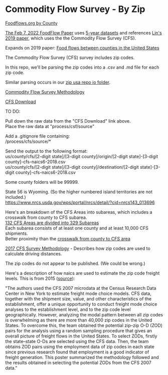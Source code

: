 # Commodity Flow Survey - By Zip

[Foodflows.org by County](https://foodflows.org/)  

[The Feb 7, 2022 FoodFlow Paper](https://iopscience.iop.org/article/10.1088/1748-9326/ac5270) uses [5-year datasets](https://databank.illinois.edu/datasets/IDB-9585947) and references [Lin's 2019 paper](http://mkonar.cee.illinois.edu/36_Lin_ERL_2019.pdf), which uses the the Commodity Flow Survey (CFS).

Expands on 2019 paper: [Food flows between counties in the United States](https://iopscience.iop.org/article/10.1088/1748-9326/ab29ae/data)

The Commodity Flow Survey (CFS) survey includes zip codes.  

In this repo, we'll be parsing the zip codes into a .csv and .md file for each zip code.  

Similar parsing occurs in our [zip usa repo io folder](https://github.com/modelearth/zip/tree/master/io).

[Commodity Flow Survey
Methodology](https://www2.census.gov/programs-surveys/cfs/technical-documentation/methodology/2017cfsmethodology.pdf)

[CFS Download](https://www.census.gov/data/datasets/2017/econ/cfs/historical-datasets.html)


TO DO:

Pull down the raw data from the "CFS Download" link above.  
Place the raw data at "process/csf/source"

Add a .gitignore file containing:  
/process/cfs/source/*

Send the output to the following format:  
us/county/cfs/[2-digit state]/[3-digit county]/origin/[2-digit state]-[3-digit county]-cfs-naics6-2018.csv  
us/county/cfs/[2-digit state]/[3-digit county]/destination/[2-digit state]-[3-digit county]-cfs-naics6-2018.csv  

Some county folders will be 99999.  

State 56 is Wyoming. (So the higher numbered island territories are not included.)  
https://www.nrcs.usda.gov/wps/portal/nrcs/detail/?cid=nrcs143_013696  


Here's an breakdown of the CFS Areas into subareas, which includes a crosswalk from county to CFS subarea.  
[132 CFS Areas are divided into 329 Subareas](https://www.census.gov/data/experimental-data-products/commodity-flow-survey-subarea-estimates.html)  
Each subarea consists of at least one county and at least 10,000 CFS shipments.  
Better proximity than the [crosswalk from county to CFS area](https://www.census.gov/programs-surveys/cfs/technical-documentation/geographies.html)  

[2017 CFS Survey Methodology](https://www.bts.dot.gov/sites/bts.dot.gov/files/docs/browse-statistical-products-and-data/surveys/commodity-flow-survey/225026/2017cfsmethodologyfinal1_1.pdf) - Describes how zip codes are used to calculate driving distances.

The zip codes do not appear to be published. (We could be wrong.)

Here's a description of how naics are used to estimate the zip code freight levels. This is from 2015 ([source](https://onlinepubs.trb.org/onlinepubs/circulars/ec205.pdf)):

"The authors used the CFS 2007 microdata at the Census Research Data Center in New
York to estimate freight mode choice models. CFS data, together with the shipment size, value,
and other characteristics of the establishment, offer a unique opportunity to conduct freight
mode choice analyses to the establishment level, and to the zip code level geographically.
However, analyzing the modal pattern between all zip codes is overwhelming as there are more
than 40,000 zip codes in the United States. To overcome this, the team obtained the potential
zip–zip O-D (ZOD) pairs for the analysis using a random sampling procedure that gives an
overall picture of freight flows in the United States. To select ZODs, firstly the state–state O-Ds
are selected using the CFS data. Then, the team obtains ZOD pairs using the employment data of zip codes in each state since previous research found that employment is a good indicator of freight generation. This poster summarized the methodology followed and the results obtained in selecting the potential ZODs from the CFS 2007 data."


